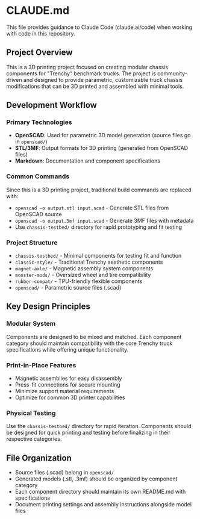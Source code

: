 # CLAUDE.md

This file provides guidance to Claude Code (claude.ai/code) when working with code in this repository.

## Project Overview

This is a 3D printing project focused on creating modular chassis components for "Trenchy" benchmark trucks. The project is community-driven and designed to provide parametric, customizable truck chassis modifications that can be 3D printed and assembled with minimal tools.

## Development Workflow

### Primary Technologies
- **OpenSCAD**: Used for parametric 3D model generation (source files go in `openscad/`)
- **STL/3MF**: Output formats for 3D printing (generated from OpenSCAD files)
- **Markdown**: Documentation and component specifications

### Common Commands
Since this is a 3D printing project, traditional build commands are replaced with:
- `openscad -o output.stl input.scad` - Generate STL files from OpenSCAD source
- `openscad -o output.3mf input.scad` - Generate 3MF files with metadata
- Use `chassis-testbed/` directory for rapid prototyping and fit testing

### Project Structure
- `chassis-testbed/` - Minimal components for testing fit and function
- `classic-style/` - Traditional Trenchy aesthetic components
- `magnet-axle/` - Magnetic assembly system components
- `monster-mods/` - Oversized wheel and tire compatibility
- `rubber-compat/` - TPU-friendly flexible components  
- `openscad/` - Parametric source files (.scad)

## Key Design Principles

### Modular System
Components are designed to be mixed and matched. Each component category should maintain compatibility with the core Trenchy truck specifications while offering unique functionality.

### Print-in-Place Features
- Magnetic assemblies for easy disassembly
- Press-fit connections for secure mounting
- Minimize support material requirements
- Optimize for common 3D printer capabilities

### Physical Testing
Use the `chassis-testbed/` directory for rapid iteration. Components should be designed for quick printing and testing before finalizing in their respective categories.

## File Organization
- Source files (.scad) belong in `openscad/`
- Generated models (.stl, .3mf) should be organized by component category
- Each component directory should maintain its own README.md with specifications
- Document printing settings and assembly instructions alongside model files